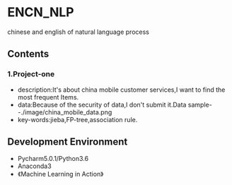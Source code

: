 # ENCN_NLP
chinese and english of natural language process
## Contents
### 1.Project-one
* description:It's about china mobile customer services,I want to find the most frequent Items.
* data:Because of the security of data,I don't submit it.Data sample--./image/china_mobile_data.png
* key-words:jieba,FP-tree,association rule.
## Development Environment
* Pycharm5.0.1/Python3.6
* Anaconda3
* 《Machine Learning in Action》